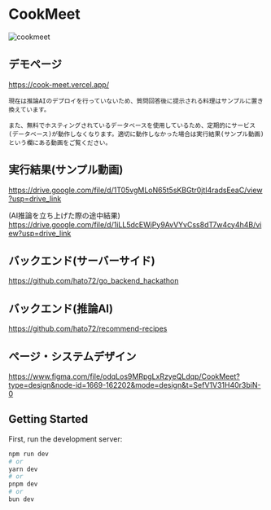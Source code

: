 # CookMeet
![cookmeet](https://github.com/hato72/CookMeet/assets/139688965/f9638a58-3cf7-4b10-a659-2f53a4dee5fb)

## デモページ
https://cook-meet.vercel.app/

``現在は推論AIのデプロイを行っていないため、質問回答後に提示される料理はサンプルに置き換えています。``

``また、無料でホスティングされているデータベースを使用しているため、定期的にサービス(データベース)が動作しなくなります。適切に動作しなかった場合は実行結果(サンプル動画)という欄にある動画をご覧ください。``

## 実行結果(サンプル動画)
https://drive.google.com/file/d/1T05vgMLoN65t5sKBGtr0jtI4radsEeaC/view?usp=drive_link

(AI推論を立ち上げた際の途中結果) https://drive.google.com/file/d/1iLL5dcEWjPy9AvVYvCss8dT7w4cy4h4B/view?usp=drive_link

## バックエンド(サーバーサイド)
https://github.com/hato72/go_backend_hackathon

## バックエンド(推論AI)
https://github.com/hato72/recommend-recipes

## ページ・システムデザイン
https://www.figma.com/file/odqLos9MRpgLxRzyeQLdqp/CookMeet?type=design&node-id=1669-162202&mode=design&t=SefV1V31H40r3biN-0

<!--https://www.canva.com/design/DAGDn8CWwbs/gXv1wxaqmERPnnyMMvZp3Q/edit -->

## Getting Started

First, run the development server:

```bash
npm run dev
# or
yarn dev
# or
pnpm dev
# or
bun dev
```

